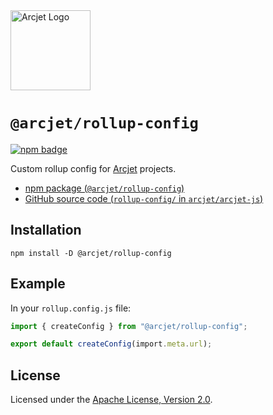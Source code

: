 <a href="https://arcjet.com" target="_arcjet-home">
  <picture>
    <source media="(prefers-color-scheme: dark)" srcset="https://arcjet.com/logo/arcjet-dark-lockup-voyage-horizontal.svg">
    <img src="https://arcjet.com/logo/arcjet-light-lockup-voyage-horizontal.svg" alt="Arcjet Logo" height="128" width="auto">
  </picture>
</a>

# `@arcjet/rollup-config`

<p>
  <a href="https://www.npmjs.com/package/@arcjet/rollup-config">
    <picture>
      <source media="(prefers-color-scheme: dark)" srcset="https://img.shields.io/npm/v/%40arcjet%2Frollup-config?style=flat-square&label=%E2%9C%A6Aj&labelColor=000000&color=5C5866">
      <img alt="npm badge" src="https://img.shields.io/npm/v/%40arcjet%2Frollup-config?style=flat-square&label=%E2%9C%A6Aj&labelColor=ECE6F0&color=ECE6F0">
    </picture>
  </a>
</p>

Custom rollup config for [Arcjet][arcjet] projects.

- [npm package (`@arcjet/rollup-config`)](https://www.npmjs.com/package/@arcjet/rollup-config)
- [GitHub source code (`rollup-config/` in `arcjet/arcjet-js`)](https://github.com/arcjet/arcjet-js/tree/main/rollup-config)

## Installation

```shell
npm install -D @arcjet/rollup-config
```

## Example

In your `rollup.config.js` file:

```ts
import { createConfig } from "@arcjet/rollup-config";

export default createConfig(import.meta.url);
```

## License

Licensed under the [Apache License, Version 2.0][apache-license].

[arcjet]: https://arcjet.com
[apache-license]: http://www.apache.org/licenses/LICENSE-2.0
